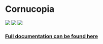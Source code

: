 # Cornucopia

![](https://coveralls.io/repos/github/noahgribbin/Cornucopia/badge.svg?branch=master) ![](https://travis-ci.org/noahgribbin/Cornucopia.svg?branch=master) ![](https://david-dm.org/noahgribbin/Cornucopia.svg)

### [Full documentation can be found here](https://0blu3.gitbooks.io/cornucopia/content/getting-started.html)
